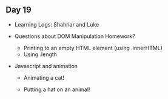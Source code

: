 ## Day 19

* Learning Logs: Shahriar and Luke

* Questions about DOM Manipulation Homework?

    * Printing to an empty HTML element (using .innerHTML)
    * Using .length
    
* Javascript and animation

    * Animating a cat!
    
    * Putting a hat on an animal!